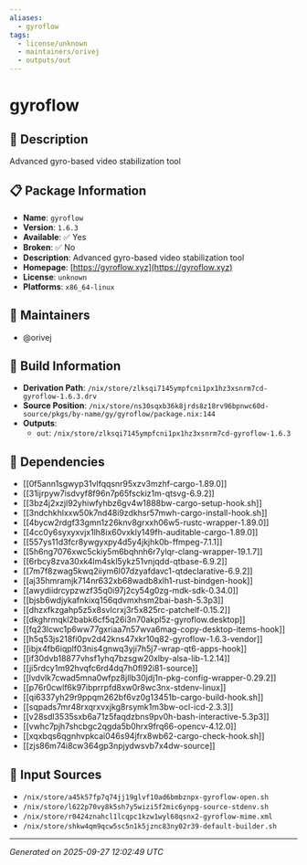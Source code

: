 ```yaml
---
aliases:
  - gyroflow
tags:
  - license/unknown
  - maintainers/orivej
  - outputs/out
---
```


# gyroflow

## 📝 Description

Advanced gyro-based video stabilization tool

## 📋 Package Information

- **Name**: `gyroflow`
- **Version**: `1.6.3`
- **Available**: ✅ Yes
- **Broken**: ✅ No
- **Description**: Advanced gyro-based video stabilization tool
- **Homepage**: [https://gyroflow.xyz](https://gyroflow.xyz)
- **License**: `unknown`
- **Platforms**: `x86_64-linux`
## 👥 Maintainers

- @orivej


## 🔧 Build Information

- **Derivation Path**: `/nix/store/zlksqi7145ympfcni1px1hz3xsnrm7cd-gyroflow-1.6.3.drv`
- **Source Position**: `/nix/store/ns30sqxb36k8jrds8z18rv96bpnwc60d-source/pkgs/by-name/gy/gyroflow/package.nix:144`
- **Outputs**:
  - `out`:  `/nix/store/zlksqi7145ympfcni1px1hz3xsnrm7cd-gyroflow-1.6.3`

## 🔗 Dependencies

- [[0f5ann1sgwyp31vlfqqsnr95xzv3mzhf-cargo-1.89.0]]
- [[31ijrpyw7isdvyf8f96n7p65fsckiz1m-qtsvg-6.9.2]]
- [[3bz4j2xzjl92yhiwfyhbz6gv4w1888bw-cargo-setup-hook.sh]]
- [[3ndchkhlxxw50k7nd48i9zdkhsr57mwh-cargo-install-hook.sh]]
- [[4bycw2rdgf33gmn1z26knv8grxxh06w5-rustc-wrapper-1.89.0]]
- [[4cc0y6syxyxvjx1lh8ix60vxkly149fh-auditable-cargo-1.89.0]]
- [[557ys11d3fcr8ywgyxpy4d5y4jkjhk0b-ffmpeg-7.1.1]]
- [[5h6ng7076xwc5ckiy5m6bqhnh6r7ylqr-clang-wrapper-19.1.7]]
- [[6rbcy8zva30xk4lm4skl5ykz51vnjqdd-qtbase-6.9.2]]
- [[7m7f8zwag5kwq2iiym6l07dzyafdavc1-qtdeclarative-6.9.2]]
- [[aj35hmramjk714nr632xb68wadb8xlh1-rust-bindgen-hook]]
- [[awydiidrcypzwzf35q0i97j2cy54g0zg-mdk-sdk-0.34.0]]
- [[bjsb6wdjykafnkixq156qdvmxhsm2bai-bash-5.3p3]]
- [[dhzxfkzgahp5z5x8svlcrxj3r5x825rc-patchelf-0.15.2]]
- [[dkghrmqkl2babk6cf5q26i3n70akpl5z-gyroflow.desktop]]
- [[fq23lcwc1p6ww77gxriaa7n57wva6mag-copy-desktop-items-hook]]
- [[h5q53js218fi0pv2d42kns47xkr10q82-gyroflow-1.6.3-vendor]]
- [[ibjx4fb6iqplf03nis4gnwq3yji7h5j7-wrap-qt6-apps-hook]]
- [[if30dvb18877vhsf1yhq7bzsgw20xlby-alsa-lib-1.2.14]]
- [[ji5rdcy1m92hvqfc6rd4dq7h0fl92i81-source]]
- [[lvdvlk7cwad5mna0wfpz8jllb30jdj1n-pkg-config-wrapper-0.29.2]]
- [[p76r0cwlf6k97ibprrpfd8xw0r8wc3nx-stdenv-linux]]
- [[qi6337yh29r9ppqm262bf6vz0g13451b-cargo-build-hook.sh]]
- [[sqpads7mr48rxqrxvxjkg8rsymk1m3bw-ocl-icd-2.3.3]]
- [[v28sdl3535sxb6a71z5faqdzbns9pv0h-bash-interactive-5.3p3]]
- [[vwhc7pjh7shcbgc2qgda5b0hrx9frq66-opencv-4.12.0]]
- [[xqxbqs6qgnhvpkcai046s94jfrx8wb62-cargo-check-hook.sh]]
- [[zjs86m74i8cw364gp3npjydwsvb7x4dw-source]]

## 📁 Input Sources

- `/nix/store/a45k57fp7q74jj19glvf10ad6bmbznpx-gyroflow-open.sh`
- `/nix/store/l622p70vy8k5sh7y5wizi5f2mic6ynpg-source-stdenv.sh`
- `/nix/store/r0424znahcl1lcqpc1kzw1wyl68qsnx2-gyroflow-mime.xml`
- `/nix/store/shkw4qm9qcw5sc5n1k5jznc83ny02r39-default-builder.sh`

---
*Generated on 2025-09-27 12:02:49 UTC*

